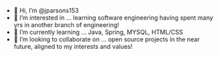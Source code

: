 - 👋 Hi, I’m @jparsons153
- 👀 I’m interested in ... learning software engineering having spent many yrs in another branch of engineering! 
- 🌱 I’m currently learning ... Java, Spring, MYSQL, HTML/CSS 
- 💞️ I’m looking to collaborate on ... open source projects in the near future, aligned to my interests and values!

